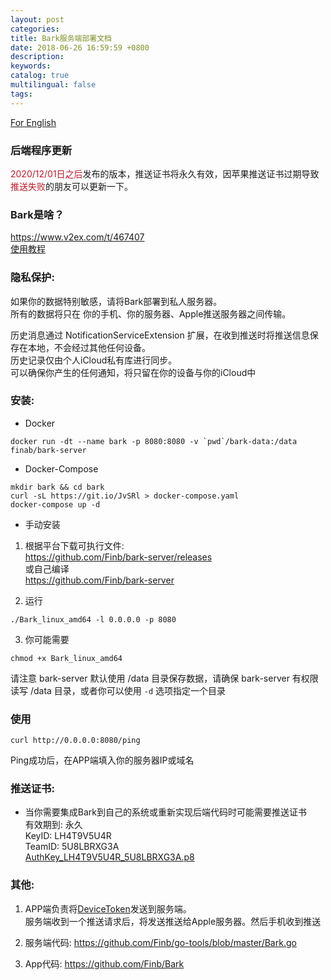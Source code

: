 ```yaml
---
layout: post
categories: 
title: Bark服务端部署文档
date: 2018-06-26 16:59:59 +0800
description: 
keywords: 
catalog: true
multilingual: false
tags: 
---
```


<a href="https://github.com/Finb/bark-server/blob/master/README.md">For English</a>
<br/>

### 后端程序更新
<span style="color:#BF1827;">2020/12/01日之后</span>发布的版本，推送证书将永久有效，因苹果推送证书过期导致<span style="color:#BF1827;">推送失败</span>的朋友可以更新一下。


### Bark是啥？

<a href="https://www.v2ex.com/t/467407">https://www.v2ex.com/t/467407</a><br>
[使用教程](https://github.com/Finb/Bark/blob/master/README.md)

### 隐私保护:
如果你的数据特别敏感，请将Bark部署到私人服务器。<br>所有的数据将只在 你的手机、你的服务器、Apple推送服务器之间传输。  
   
历史消息通过 NotificationServiceExtension 扩展，在收到推送时将推送信息保存在本地，不会经过其他任何设备。  
历史记录仅由个人iCloud私有库进行同步。  
可以确保你产生的任何通知，将只留在你的设备与你的iCloud中  

### 安装:

- Docker
```
docker run -dt --name bark -p 8080:8080 -v `pwd`/bark-data:/data finab/bark-server
```

- Docker-Compose 
```
mkdir bark && cd bark
curl -sL https://git.io/JvSRl > docker-compose.yaml
docker-compose up -d
```
- 手动安装

1. 根据平台下载可执行文件:<br> <a href='https://github.com/Finb/bark-server/releases'>https://github.com/Finb/bark-server/releases</a><br>
或自己编译<br>
<a href="https://github.com/Finb/bark-server">https://github.com/Finb/bark-server</a>

2. 运行
```
./Bark_linux_amd64 -l 0.0.0.0 -p 8080
```
3. 你可能需要
```
chmod +x Bark_linux_amd64
```
请注意 bark-server 默认使用 /data 目录保存数据，请确保 bark-server 有权限读写 /data 目录，或者你可以使用 `-d` 选项指定一个目录

### 使用
```
curl http://0.0.0.0:8080/ping
```
Ping成功后，在APP端填入你的服务器IP或域名

### 推送证书:

* 当你需要集成Bark到自己的系统或重新实现后端代码时可能需要推送证书<br>
有效期到: 永久<br>
KeyID: LH4T9V5U4R <br>
TeamID: 5U8LBRXG3A <br>
<a href="https://github.com/Finb/bark-server/releases/download/v1.0.2/AuthKey_LH4T9V5U4R_5U8LBRXG3A.p8">AuthKey_LH4T9V5U4R_5U8LBRXG3A.p8</a>

### 其他:

1. APP端负责将<a href="https://developer.apple.com/documentation/uikit/uiapplicationdelegate/1622958-application">DeviceToken</a>发送到服务端。 <br>服务端收到一个推送请求后，将发送推送给Apple服务器。然后手机收到推送

2. 服务端代码: <a href='https://github.com/Finb/go-tools/blob/master/Bark.go'>https://github.com/Finb/go-tools/blob/master/Bark.go</a><br>

3. App代码: <a href="https://github.com/Finb/Bark">https://github.com/Finb/Bark</a>

